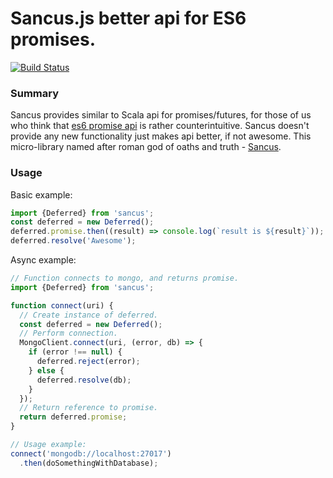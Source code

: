 # Sancus.js better api for ES6 promises.
[![Build Status](https://travis-ci.org/nirth/horkos.js.svg?branch=master)](https://travis-ci.org/nirth/horkos.js)

### Summary
Sancus provides similar to Scala api for promises/futures, for those of us who
think that [es6 promise api] is rather counterintuitive. Sancus doesn't provide
any new functionality just makes api better, if not awesome. This micro-library
named after roman god of oaths and truth - [Sancus].

### Usage

Basic example:

  ```javascript
  import {Deferred} from 'sancus';
  const deferred = new Deferred();
  deferred.promise.then((result) => console.log(`result is ${result}`));
  deferred.resolve('Awesome');
  ```

Async example:
  ```javascript
  // Function connects to mongo, and returns promise.
  import {Deferred} from 'sancus';

  function connect(uri) {
    // Create instance of deferred.
    const deferred = new Deferred();
    // Perform connection.
    MongoClient.connect(uri, (error, db) => {
      if (error !== null) {
        deferred.reject(error);
      } else {
        deferred.resolve(db);
      }
    });
    // Return reference to promise.
    return deferred.promise;
  }

  // Usage example:
  connect('mongodb://localhost:27017')
    .then(doSomethingWithDatabase);
  ```


[es6 promise api]: https://developer.mozilla.org/en/docs/Web/JavaScript/Reference/Global_Objects/Promise
[Sancus]: https://en.wikipedia.org/wiki/Sancus

